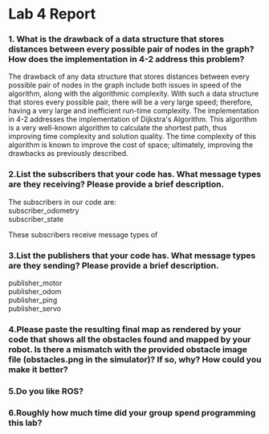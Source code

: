 # Lab 4 Report #

### 1. What is the drawback of a data structure that stores distances between every possible pair of nodes in the graph? How does the implementation in 4-2 address this problem? ### 
The drawback of any data structure that stores distances between every possible pair of nodes in the graph include both issues in speed of the algorithm, along with the algorithmic complexity. With such a data structure that stores every possible pair, there will be a very large speed; therefore, having a very large and inefficient run-time complexity. The implementation in 4-2 addresses the implementation of Dijkstra's Algorithm. This algorithm is a very well-known algorithm to calculate the shortest path, thus improving time complexity and solution quality. The time complexity of this algorithm is known to improve the cost of space; ultimately, improving the drawbacks as previously described. 

### 2.List the subscribers that your code has. What message types are they receiving? Please provide a brief description. ###
The subscribers in our code are:   
subscriber_odometry  
subscriber_state   

These subscribers receive message types of 

### 3.List the publishers that your code has. What message types are they sending? Please provide a brief description. ###
publisher_motor  
publisher_odom  
publisher_ping  
publisher_servo  

### 4.Please paste the resulting final map as rendered by your code that shows all the obstacles found and mapped by your robot. Is there a mismatch with the provided obstacle image file (obstacles.png in the simulator)? If so, why? How could you make it better? ###

### 5.Do you like ROS? ###

### 6.Roughly how much time did your group spend programming this lab? ###
